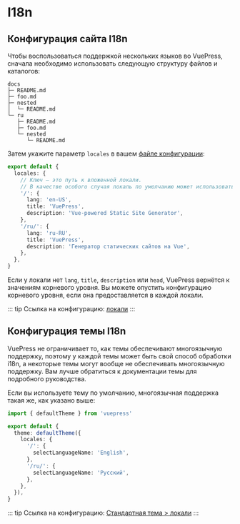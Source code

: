 # I18n

## Конфигурация сайта I18n

Чтобы воспользоваться поддержкой нескольких языков во VuePress, сначала необходимо использовать следующую структуру файлов и каталогов:

```
docs
├─ README.md
├─ foo.md
├─ nested
│  └─ README.md
└─ ru
   ├─ README.md
   ├─ foo.md
   └─ nested
      └─ README.md
```

Затем укажите параметр `locales` в вашем [файле конфигурации](./configuration.md#config-file):

```ts
export default {
  locales: {
    // Ключ — это путь к вложенной локали.
    // В качестве особого случая локаль по умолчанию может использовать '/' в качестве пути.
    '/': {
      lang: 'en-US',
      title: 'VuePress',
      description: 'Vue-powered Static Site Generator',
    },
    '/ru/': {
      lang: 'ru-RU',
      title: 'VuePress',
      description: 'Генератор статических сайтов на Vue',
    },
  },
}
```

Если у локали нет `lang`, `title`, `description` или `head`, VuePress вернётся к значениям корневого уровня. Вы можете опустить конфигурацию корневого уровня, если она предоставляется в каждой локали.

::: tip
Ссылка на конфигурацию: [локали](../reference/config.md#locales)
:::

## Конфигурация темы I18n

VuePress не ограничивает то, как темы обеспечивают многоязычную поддержку, поэтому у каждой темы может быть свой способ обработки i18n, а некоторые темы могут вообще не обеспечивать многоязычную поддержку. Вам лучше обратиться к документации темы для подробного руководства.

Если вы используете тему по умолчанию, многоязычная поддержка такая же, как указано выше:

```ts
import { defaultTheme } from 'vuepress'

export default {
  theme: defaultTheme({
    locales: {
      '/': {
        selectLanguageName: 'English',
      },
      '/ru/': {
        selectLanguageName: 'Русский',
      },
    },
  }),
}
```

::: tip
Ссылка на конфигурацию: [Стандартная тема > локали](../reference/default-theme/config.md#locales)
:::
